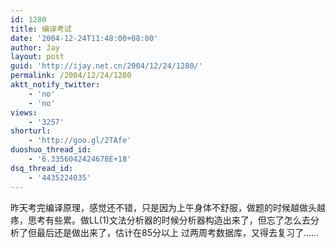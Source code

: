 ```yaml
---
id: 1280
title: 编译考试
date: '2004-12-24T11:48:00+08:00'
author: Jay
layout: post
guid: 'http://ijay.net.cn/2004/12/24/1280/'
permalink: /2004/12/24/1280
aktt_notify_twitter:
    - 'no'
    - 'no'
views:
    - '3257'
shorturl:
    - 'http://goo.gl/2TAfe'
duoshuo_thread_id:
    - '6.3356042424678E+18'
dsq_thread_id:
    - '4435224035'
---
```


昨天考完编译原理，感觉还不错，只是因为上午身体不舒服，做题的时候越做头越疼，思考有些累。做LL(1)文法分析器的时候分析器构造出来了，但忘了怎么去分析了但最后还是做出来了，估计在85分以上
过两周考数据库，又得去复习了……
